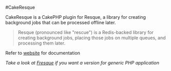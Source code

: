 #CakeResque

CakeResque is a CakePHP plugin for Resque, a library for creating background jobs that can be processed offline later.

> Resque (pronounced like "rescue") is a Redis-backed library for creating background jobs, placing those jobs on multiple queues, and processing them later.

Refer to [website](http://cakeresque.kamisama.me) for documentation

*Take a look at [Fresque](https://github.com/kamisama/Fresque) if you want a version for generic PHP application*
